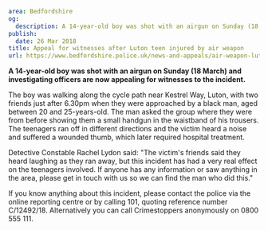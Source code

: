 ```yaml
area: Bedfordshire
og:
  description: A 14-year-old boy was shot with an airgun on Sunday (18 March). Officers are appealing for witnesses.
publish:
  date: 26 Mar 2018
title: Appeal for witnesses after Luton teen injured by air weapon
url: https://www.bedfordshire.police.uk/news-and-appeals/air-weapon-luton-march18
```

**A 14-year-old boy was shot with an airgun on Sunday (18 March) and investigating officers are now appealing for witnesses to the incident.**

The boy was walking along the cycle path near Kestrel Way, Luton, with two friends just after 6.30pm when they were approached by a black man, aged between 20 and 25-years-old. The man asked the group where they were from before showing them a small handgun in the waistband of his trousers. The teenagers ran off in different directions and the victim heard a noise and suffered a wounded thumb, which later required hospital treatment.

Detective Constable Rachel Lydon said: "The victim's friends said they heard laughing as they ran away, but this incident has had a very real effect on the teenagers involved. If anyone has any information or saw anything in the area, please get in touch with us so we can find the man who did this."

If you know anything about this incident, please contact the police via the online reporting centre or by calling 101, quoting reference number C/12492/18. Alternatively you can call Crimestoppers anonymously on 0800 555 111.
